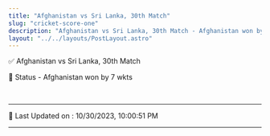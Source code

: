 ```yaml
---
title: "Afghanistan vs Sri Lanka, 30th Match"
slug: "cricket-score-one"
description: "Afghanistan vs Sri Lanka, 30th Match - Afghanistan won by 7 wkts."
layout: "../../layouts/PostLayout.astro"
--- 
```


✅ Afghanistan vs Sri Lanka, 30th Match

📑 Status - Afghanistan won by 7 wkts

<br />

***

📝 Last Updated on : 10/30/2023, 10:00:51 PM

***

